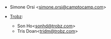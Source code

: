 - Simone Orsi \<<simone.orsi@camptocamp.com>\>

- [Trobz](https://trobz.com):  
  - Son Ho\<<sonhd@trobz.com>\>
  - Tris Doan\<<tridm@trobz.com>\>
